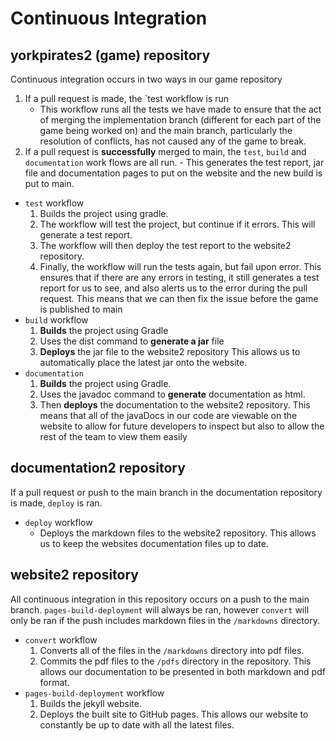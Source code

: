 
# Continuous Integration 

## yorkpirates2 (game) repository 
Continuous integration occurs in two ways in our game repository 
  1. If a pull request is made, the `test  workflow is run
     - This workflow runs all the tests we have made to ensure that the act of merging the implementation branch (different for each part of the game being worked on) and the main branch, particularly the resolution of conflicts, has not caused any of the game to break. 
  2. If a pull request is **successfully** merged to main, the `test`, `build` and `documentation` work flows are all run. 
    - This generates the test report, jar file and documentation pages to put on the website and the new build is put to main. 
- `test` workflow
  1.  Builds the project using gradle.
  2.  The workflow will test the project, but continue if it errors. This will generate a test report.
  3.  The workflow will then deploy the test report to the website2 repository.
  4.  Finally, the workflow will run the tests again, but fail upon error.
  This ensures that if there are any errors in testing, it still generates a test report for us to see, and also alerts us to the error during the pull request. This means that we can then fix the issue before the game is published to main 
- `build` workflow
    1. **Builds** the project using Gradle
    2. Uses the dist command to **generate a jar** file
    3.  **Deploys** the jar file to the website2 repository
  This allows us to automatically place the latest jar onto the website.
- `documentation`
  1. **Builds** the project using Gradle. 
  2. Uses the javadoc command to **generate** documentation as html.
  3. Then **deploys** the documentation to the website2 repository.
This means that all of the javaDocs in our code are viewable on the website to allow for future developers to inspect but also to allow the rest of the team to view them easily
## documentation2 repository

If a pull request or push to the main branch in the documentation repository is made, `deploy` is ran.
-  `deploy` workflow
    - Deploys the markdown files to the website2 repository. This allows us to keep the websites documentation files up to date.
## website2 repository
All continuous integration in this repository occurs on a push to the main branch.
`pages-build-deployment` will always be ran, however `convert` will only be ran if the push includes markdown files in the `/markdowns` directory.
- `convert` workflow 
  1.  Converts all of the files in the `/markdowns` directory into pdf files.
  2.  Commits the pdf files to the `/pdfs` directory in the repository.
This allows our documentation to be presented in both markdown and pdf format.
- `pages-build-deployment` workflow
  1.  Builds the jekyll website.
  2.  Deploys the built site to GitHub pages.
This allows our website to constantly be up to date with all the latest files.

